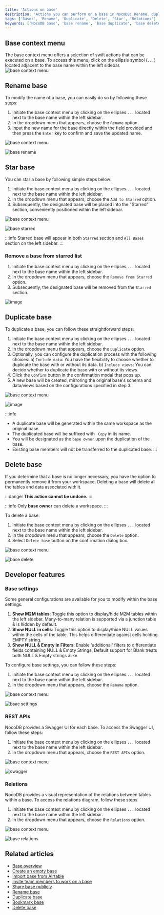 ```yaml
---
title: 'Actions on base'
description: 'Actions you can perform on a base in NocoDB: Rename, duplicate, delete, star a base.'
tags: ['Bases', 'Rename', 'Duplicate', 'Delete', 'Star', 'Relations']
keywords: ['NocoDB base', 'base rename', 'base duplicate', 'base delete', 'base star', 'base context menu', 'base owner', 'base collaboration', 'base actions', 'base settings', 'base administration', 'base organization']
---
```


## Base context menu
The base context menu offers a selection of swift actions that can be executed on a base. To access this menu, click on the ellipsis symbol (`...`) located adjacent to the base name within the left sidebar.
![base context menu](/img/v2/base/base-context-menu.png)


## Rename base
To modify the name of a base, you can easily do so by following these steps:

1. Initiate the base context menu by clicking on the ellipses `...` located next to the base name within the left sidebar.
2. In the dropdown menu that appears, choose the `Rename` option.
3. Input the new name for the base directly within the field provided and then press the `Enter` key to confirm and save the updated name.

![base context menu](/img/v2/base/base-context-menu.png)

![base rename](/img/v2/base/base-rename.png)


## Star base
You can star a base by following simple steps below:
1. Initiate the base context menu by clicking on the ellipses `...` located next to the base name within the left sidebar.
2. In the dropdown menu that appears, choose the `Add to Starred` option.
3. Subsequently, the designated base will be placed into the "Starred" section, conveniently positioned within the left sidebar.

![base context menu](/img/v2/base/base-context-menu.png)

![base starred](/img/v2/base/base-starred.png)

:::info
Starred base will appear in both `Starred` section and `All Bases` section on the left sidebar.
:::

### Remove a base from starred list
1. Initiate the base context menu by clicking on the ellipses `...` located next to the base name within the left sidebar.
2. In the dropdown menu that appears, choose the `Remove from Starred` option.
3. Subsequently, the designated base will be removed from the `Starred` section.

![image](/img/v2/base/base-remove-from-starred.png)

## Duplicate base

To duplicate a base, you can follow these straightforward steps:
1. Initiate the base context menu by clicking on the ellipses `...` located next to the base name within the left sidebar.
2. In the dropdown menu that appears, choose the `Duplicate` option.
3. Optionally, you can configure the duplication process with the following choices:
   a) `Include data`: You have the flexibility to choose whether to duplicate the base with or without its data.
   b) `Include views`: You can decide whether to duplicate the base with or without its views.
4. Click the `Confirm` button in the confirmation modal that pops up.
5. A new base will be created, mirroring the original base's schema and data/views based on the configurations specified in step 3.

![base context menu](/img/v2/base/base-context-menu.png)

![image](/img/v2/base/base-duplicate.png)

:::info
- A duplicate base will be generated within the same workspace as the original base.
- The duplicated base will be suffixed with ` Copy` in its name.
- You will be designated as the `base owner` upon the duplication of the base.
- Existing base members will not be transferred to the duplicated base.
:::

## Delete base

If you determine that a base is no longer necessary, you have the option to permanently remove it from your workspace. Deleting a base will delete all the tables and data associated with it.

:::danger
**This action cannot be undone.**
:::

:::info
Only **base owner** can delete a workspace.
:::

To delete a base:

1. Initiate the base context menu by clicking on the ellipses `...` located next to the base name within the left sidebar.
2. In the dropdown menu that appears, choose the `Delete` option.
3. Select `Delete base` button on the confirmation dialog box.

![base context menu](/img/v2/base/base-context-menu.png)

![base delete](/img/v2/base/base-delete.png)

## Developer features
### Base settings
Some general configurations are available for you to modify within the base settings.
1. **Show M2M tables**: Toggle this option to display/hide M2M tables within the left sidebar. Many-to-many relation is supported via a junction table & is hidden by default.
2. **Show NULL in cells**: Toggle this option to display/hide NULL values within the cells of the table. This helps differentiate against cells holding EMPTY string.
3. **Show NULL & Empty in Filters**: Enable 'additional' filters to differentiate fields containing NULL & Empty Strings. Default support for Blank treats both NULL & Empty strings alike.

To configure base settings, you can follow these steps:

1. Initiate the base context menu by clicking on the ellipses `...` located next to the base name within the left sidebar.
2. In the dropdown menu that appears, choose the `Rename` option.

![base context menu](/img/v2/base/base-context-menu.png)

![bsae settings](/img/v2/base/base-settings.png)

### REST APIs
NocoDB provides a Swagger UI for each base. To access the Swagger UI, follow these steps:
1. Initiate the base context menu by clicking on the ellipses `...` located next to the base name within the left sidebar.
2. In the dropdown menu that appears, choose the `REST APIs` option.

![base context menu](/img/v2/base/base-context-menu.png)

![swagger](/img/v2/base/base-swagger.png)

### Relations
NocoDB provides a visual representation of the relations between tables within a base. To access the relations diagram, follow these steps:
1. Initiate the base context menu by clicking on the ellipses `...` located next to the base name within the left sidebar.
2. In the dropdown menu that appears, choose the `Relations` option.

![base context menu](/img/v2/base/base-context-menu.png)

![base relations](/img/v2/base/base-relations.png)


## Related articles
- [Base overview](/bases/base-overview)
- [Create an empty base](/bases/create-base)
- [Import base from Airtable](/bases/import-base-from-airtable)
- [Invite team members to work on a base](/bases/base-collaboration)
- [Share base publicly](/bases/share-base)
- [Rename base](/bases/actions-on-base#rename-base)
- [Duplicate base](/bases/actions-on-base#duplicate-base)
- [Bookmark base](/bases/actions-on-base#star-base)
- [Delete base](/bases/actions-on-base#delete-base)

